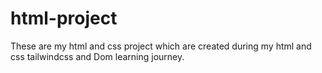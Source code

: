 # html-project

These are my html and css project which are created during my html and css tailwindcss and Dom learning journey.
